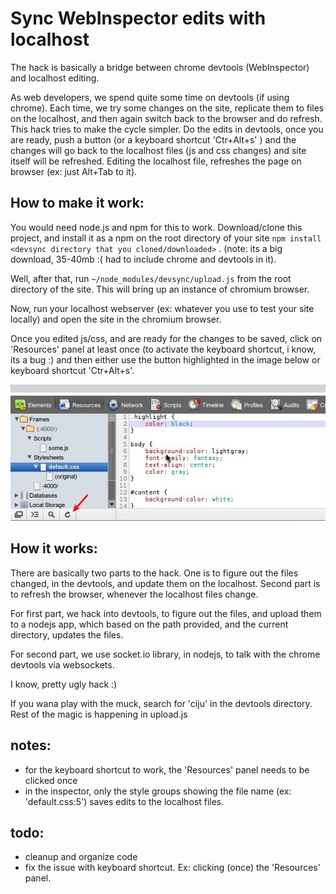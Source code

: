 # Sync WebInspector edits with localhost

The hack is basically a bridge between chrome devtools (WebInspector) and localhost editing.

As web developers, we spend quite some time on devtools (if using chrome). Each time, we try some changes on the site, replicate them to files on the localhost, and then again switch back to the browser and do refresh. This hack tries to make the cycle simpler. Do the edits in devtools, once you are ready, push a button (or a keyboard shortcut 'Ctr+Alt+s' ) and the changes will go back to the localhost files (js and css changes) and site itself will be refreshed. Editing the localhost file, refreshes the page on browser (ex: just Alt+Tab to it).

## How to make it work:
You would need node.js and npm for this to work. Download/clone this project, and install it as a npm on the root directory of your site ```npm install <devsync directory that you cloned/downloaded>``` . (note: its a big download, 35-40mb :( had to include chrome and devtools in it).

Well, after that, run ```~/node_modules/devsync/upload.js``` from the root directory of the site. This will bring up an instance of chromium browser.

Now, run your localhost webserver (ex: whatever you use to test your site locally) and open the site in the chromium browser.

Once you edited js/css, and are ready for the changes to be saved, click on 'Resources' panel at least once (to activate the keyboard shortcut, i know, its a bug :) and then either use the button highlighted in the image below or keyboard shortcut 'Ctr+Alt+s'.

<img src="https://github.com/ciju/devsync/raw/master/screenshot.jpg">

## How it works:

There are basically two parts to the hack. One is to figure out the files changed, in the devtools, and update them on the localhost. Second part is to refresh the browser, whenever the localhost files change.

For first part, we hack into devtools, to figure out the files, and upload them to a nodejs app, which based on the path provided, and the current directory, updates the files.

For second part, we use socket.io library, in nodejs, to talk with the chrome devtools via websockets.

I know, pretty ugly hack :)

If you wana play with the muck, search for 'ciju' in the devtools directory. Rest of the magic is happening in upload.js

## notes:
- for the keyboard shortcut to work, the 'Resources' panel needs to be clicked once
- in the inspector, only the style groups showing the file name (ex: 'default.css:5') saves edits to the localhost files.

## todo:
- cleanup and organize code
- fix the issue with keyboard shortcut. Ex: clicking (once) the 'Resources' panel.

